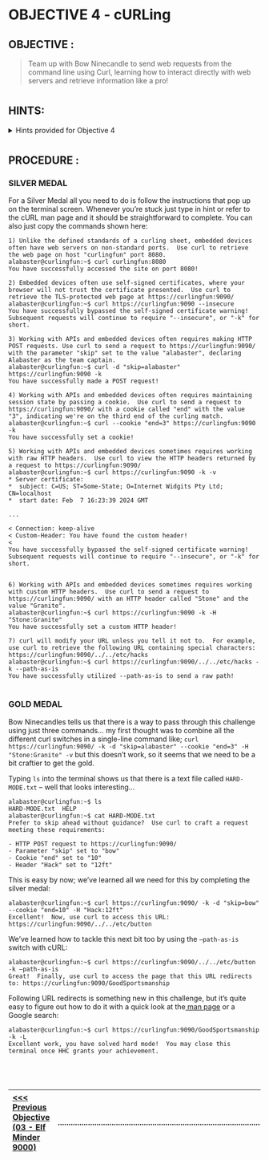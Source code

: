 # OBJECTIVE 4 - cURLing #

## OBJECTIVE : ##
>Team up with Bow Ninecandle to send web requests from the command line using Curl, learning how to interact directly with web servers and retrieve information like a pro!
#  

## HINTS: ##
<details>
  <summary>Hints provided for Objective 4</summary>
  
>-	The official [cURL man page](https://curl.se/docs/manpage.html) has tons of useful information on how to use cURL.
>-	Take a look at cURL’s “—path-as-is” option; it controls a default behaviour that you may not expect!
</details>

#  

## PROCEDURE : ##
### SILVER MEDAL ###

For a Silver Medal all you need to do is follow the instructions that pop up on the terminal screen.  Whenever you’re stuck just type in hint or refer to the cURL man page and it should be straightforward to complete.  You can also just copy the commands shown here:

```console
1) Unlike the defined standards of a curling sheet, embedded devices often have web servers on non-standard ports.  Use curl to retrieve the web page on host "curlingfun" port 8080.
alabaster@curlingfun:~$ curl curlingfun:8080
You have successfully accessed the site on port 8080!

2) Embedded devices often use self-signed certificates, where your browser will not trust the certificate presented.  Use curl to retrieve the TLS-protected web page at https://curlingfun:9090/
alabaster@curlingfun:~$ curl https://curlingfun:9090 --insecure
You have successfully bypassed the self-signed certificate warning!
Subsequent requests will continue to require "--insecure", or "-k" for short.

3) Working with APIs and embedded devices often requires making HTTP POST requests. Use curl to send a request to https://curlingfun:9090/ with the parameter "skip" set to the value "alabaster", declaring Alabaster as the team captain.
alabaster@curlingfun:~$ curl -d "skip=alabaster" https://curlingfun:9090 -k
You have successfully made a POST request!

4) Working with APIs and embedded devices often requires maintaining session state by passing a cookie.  Use curl to send a request to https://curlingfun:9090/ with a cookie called "end" with the value "3", indicating we're on the third end of the curling match.
alabaster@curlingfun:~$ curl --cookie "end=3" https://curlingfun:9090 -k
You have successfully set a cookie!

5) Working with APIs and embedded devices sometimes requires working with raw HTTP headers.  Use curl to view the HTTP headers returned by a request to https://curlingfun:9090/
alabaster@curlingfun:~$ curl https://curlingfun:9090 -k -v
* Server certificate:
*  subject: C=US; ST=Some-State; O=Internet Widgits Pty Ltd; CN=localhost
*  start date: Feb  7 16:23:39 2024 GMT

...

< Connection: keep-alive
< Custom-Header: You have found the custom header!
< 
You have successfully bypassed the self-signed certificate warning!
Subsequent requests will continue to require "--insecure", or "-k" for short.


6) Working with APIs and embedded devices sometimes requires working with custom HTTP headers.  Use curl to send a request to https://curlingfun:9090/ with an HTTP header called "Stone" and the value "Granite".
alabaster@curlingfun:~$ curl https://curlingfun:9090 -k -H "Stone:Granite"
You have successfully set a custom HTTP header!

7) curl will modify your URL unless you tell it not to.  For example, use curl to retrieve the following URL containing special characters: https://curlingfun:9090/../../etc/hacks
alabaster@curlingfun:~$ curl https://curlingfun:9090/../../etc/hacks -k --path-as-is
You have successfully utilized --path-as-is to send a raw path!
```

#

### GOLD MEDAL ###
Bow Ninecandles tells us that there is a way to pass through this challenge using just three commands… my first thought was to combine all the different curl switches in a single-line command like; `curl https://curlingfun:9090/ -k -d "skip=alabaster" --cookie "end=3" -H "Stone:Granite" -v`  but this doesn’t work, so it seems that we need to be a bit craftier to get the gold.

Typing `ls` into the terminal shows us that there is a text file called `HARD-MODE.txt` – well that looks interesting…

```console
alabaster@curlingfun:~$ ls
HARD-MODE.txt  HELP
alabaster@curlingfun:~$ cat HARD-MODE.txt 
Prefer to skip ahead without guidance?  Use curl to craft a request meeting these requirements:

- HTTP POST request to https://curlingfun:9090/
- Parameter "skip" set to "bow"
- Cookie "end" set to "10"
- Header "Hack" set to "12ft"
```

This is easy by now; we’ve learned all we need for this by completing the silver medal:

```console
alabaster@curlingfun:~$ curl https://curlingfun:9090/ -k -d "skip=bow" --cookie "end=10" -H "Hack:12ft"
Excellent!  Now, use curl to access this URL: https://curlingfun:9090/../../etc/button
```

We’ve learned how to tackle this next bit too by using the `–path-as-is` switch with cURL:
```console
alabaster@curlingfun:~$ curl https://curlingfun:9090/../../etc/button -k –path-as-is
Great!  Finally, use curl to access the page that this URL redirects to: https://curlingfun:9090/GoodSportsmanship
```

Following URL redirects is something new in this challenge, but it’s quite easy to figure out how to do it with a quick look at the[ man page](https://curl.se/docs/manpage.html) or a Google search:

```console
alabaster@curlingfun:~$ curl https://curlingfun:9090/GoodSportsmanship -k -L
Excellent work, you have solved hard mode!  You may close this terminal once HHC grants your achievement.
```
 
#
[<<< Previous Objective (03 - Elf Minder 9000)](OBJECTIVE%2003%20-%20Elf%20Minder%209000.md)|......................................................................................................| [Next Objective (05 - Frosty Keypad) >>>](OBJECTIVE%2005%20-%20Frosty%20Keypad.md)|
:-|--|-:

